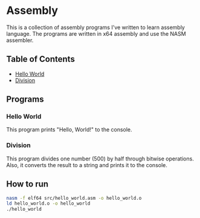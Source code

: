 # Assembly

This is a collection of assembly programs I've written to learn assembly language. The programs are written in x64 assembly and use the NASM assembler.

## Table of Contents

- [Hello World](#hello-world)
- [Division](#division)

## Programs

### Hello World

This program prints "Hello, World!" to the console.

### Division

This program divides one number (500) by half through bitwise operations. Also, it converts the result to a string and prints it to the console.

## How to run

```bash
nasm -f elf64 src/hello_world.asm -o hello_world.o
ld hello_world.o -o hello_world
./hello_world
```
